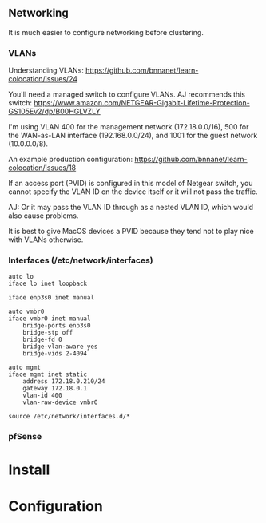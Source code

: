 ## Networking

It is much easier to configure networking before clustering.

### VLANs

Understanding VLANs: https://github.com/bnnanet/learn-colocation/issues/24

You'll need a managed switch to configure VLANs. AJ recommends this switch: https://www.amazon.com/NETGEAR-Gigabit-Lifetime-Protection-GS105Ev2/dp/B00HGLVZLY

I'm using VLAN 400 for the management  network (172.18.0.0/16), 500 for the WAN-as-LAN interface (192.168.0.0/24), and 1001 for the guest network (10.0.0.0/8).

An example production configuration: https://github.com/bnnanet/learn-colocation/issues/18

If an access port (PVID) is configured in this model of Netgear switch, you cannot specify the VLAN ID on the device itself or it will not pass the traffic.

AJ: Or it may pass the VLAN ID through as a nested VLAN ID, which would also cause problems.

It is best to give MacOS devices a PVID because they tend not to play nice with VLANs otherwise.

### Interfaces (/etc/network/interfaces)

```
auto lo
iface lo inet loopback

iface enp3s0 inet manual

auto vmbr0
iface vmbr0 inet manual
	bridge-ports enp3s0
	bridge-stp off
	bridge-fd 0
	bridge-vlan-aware yes
	bridge-vids 2-4094

auto mgmt
iface mgmt inet static
	address 172.18.0.210/24
	gateway 172.18.0.1
	vlan-id 400
	vlan-raw-device vmbr0

source /etc/network/interfaces.d/*
```

### pfSense

# Install



# Configuration
